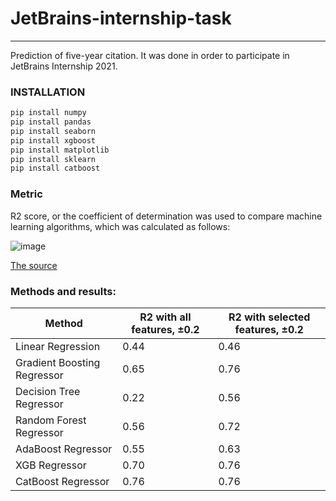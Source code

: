 # JetBrains-internship-task
***
Prediction of five-year citation.  It was done in order to participate in JetBrains Internship 2021.
### INSTALLATION

```python
pip install numpy
pip install pandas
pip install seaborn
pip install xgboost
pip install matplotlib
pip install sklearn
pip install catboost
```
### Metric
R2 score, or the coefficient of determination was used to compare machine learning algorithms, which was calculated as follows: 

![image](https://user-images.githubusercontent.com/64543329/111061934-e375e200-84b6-11eb-90f1-54438043b686.png)

[The source](https://scikit-learn.org/stable/modules/model_evaluation.html#r2-score)

### Methods and results:
|Method | R2 with all features, ±0.2 | R2 with selected features, ±0.2 
---|---|---
|Linear Regression | 0.44 | 0.46
|Gradient Boosting Regressor |0.65 |0.76
|Decision Tree Regressor |0.22|0.56
|Random Forest Regressor |0.56|0.72
|AdaBoost Regressor |0.55|0.63
|XGB Regressor | 0.70|0.76
|CatBoost Regressor |0.76|0.76
